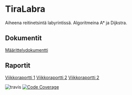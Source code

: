 # TiraLabra

Aiheena reitinetsintä labyrintissä. Algoritmeina A* ja Dijkstra.

## Dokumentit

[Määrittelydokumentti ](https://github.com/tjunno/TiraLabra/blob/master/docs/maarittelydokumentti.md)

## Raportit
[Viikkoraportti 1](https://github.com/tjunno/TiraLabra/blob/master/docs/viikkoraportti1.md)
[Viikkoraportti 2](https://github.com/tjunno/TiraLabra/blob/master/docs/viikkoraportti2.md)
[Viikkoraportti 2](https://github.com/tjunno/TiraLabra/blob/master/docs/viikkoraportti3.md)

![travis](https://travis-ci.org/tjunno/TiraLabra.svg?branch=master)
[![Code Coverage](https://img.shields.io/codecov/c/github/tjunno/TiraLabra/master.svg)](https://codecov.io/github/tjunno/TiraLabra/)
